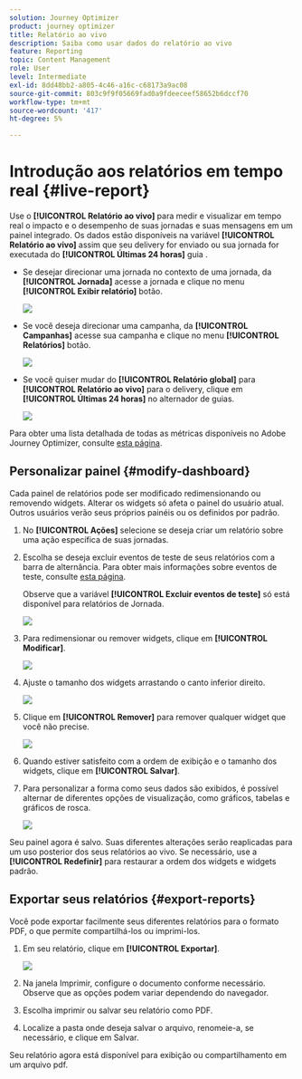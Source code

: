 ```yaml
---
solution: Journey Optimizer
product: journey optimizer
title: Relatório ao vivo
description: Saiba como usar dados do relatório ao vivo
feature: Reporting
topic: Content Management
role: User
level: Intermediate
exl-id: 8dd48bb2-a805-4c46-a16c-c68173a9ac08
source-git-commit: 803c9f9f05669fad0a9fdeeceef58652b6dccf70
workflow-type: tm+mt
source-wordcount: '417'
ht-degree: 5%

---
```


# Introdução aos relatórios em tempo real {#live-report}

Use o **[!UICONTROL Relatório ao vivo]** para medir e visualizar em tempo real o impacto e o desempenho de suas jornadas e suas mensagens em um painel integrado.
Os dados estão disponíveis na variável **[!UICONTROL Relatório ao vivo]** assim que seu delivery for enviado ou sua jornada for executada do **[!UICONTROL Últimas 24 horas]** guia .

* Se desejar direcionar uma jornada no contexto de uma jornada, da **[!UICONTROL Jornada]** acesse a jornada e clique no menu **[!UICONTROL Exibir relatório]** botão.

   ![](assets/report_journey.png)

* Se você deseja direcionar uma campanha, da **[!UICONTROL Campanhas]** acesse sua campanha e clique no menu **[!UICONTROL Relatórios]** botão.

   ![](assets/report_campaign.png)

* Se você quiser mudar do **[!UICONTROL Relatório global]** para **[!UICONTROL Relatório ao vivo]** para o delivery, clique em **[!UICONTROL Últimas 24 horas]** no alternador de guias.

   ![](assets/report_3.png)

Para obter uma lista detalhada de todas as métricas disponíveis no Adobe Journey Optimizer, consulte [esta página](#list-of-components-live).

## Personalizar painel {#modify-dashboard}

Cada painel de relatórios pode ser modificado redimensionando ou removendo widgets. Alterar os widgets só afeta o painel do usuário atual. Outros usuários verão seus próprios painéis ou os definidos por padrão.

1. No **[!UICONTROL Ações]** selecione se deseja criar um relatório sobre uma ação específica de suas jornadas.

1. Escolha se deseja excluir eventos de teste de seus relatórios com a barra de alternância. Para obter mais informações sobre eventos de teste, consulte [esta página](../building-journeys/testing-the-journey.md).

   Observe que a variável **[!UICONTROL Excluir eventos de teste]** só está disponível para relatórios de Jornada.

   ![](assets/report_modify_6.png)

1. Para redimensionar ou remover widgets, clique em **[!UICONTROL Modificar]**.

   ![](assets/report_modify_7.png)

1. Ajuste o tamanho dos widgets arrastando o canto inferior direito.

   ![](assets/report_modify_8.png)

1. Clique em **[!UICONTROL Remover]** para remover qualquer widget que você não precise.

   ![](assets/report_modify_9.png)

1. Quando estiver satisfeito com a ordem de exibição e o tamanho dos widgets, clique em **[!UICONTROL Salvar]**.

1. Para personalizar a forma como seus dados são exibidos, é possível alternar de diferentes opções de visualização, como gráficos, tabelas e gráficos de rosca.

   ![](assets/report_modify_11.png)

Seu painel agora é salvo. Suas diferentes alterações serão reaplicadas para um uso posterior dos seus relatórios ao vivo. Se necessário, use a **[!UICONTROL Redefinir]** para restaurar a ordem dos widgets e widgets padrão.

## Exportar seus relatórios {#export-reports}

Você pode exportar facilmente seus diferentes relatórios para o formato PDF, o que permite compartilhá-los ou imprimi-los.

1. Em seu relatório, clique em **[!UICONTROL Exportar]**.

   ![](assets/export_2.png)

1. Na janela Imprimir, configure o documento conforme necessário. Observe que as opções podem variar dependendo do navegador.

1. Escolha imprimir ou salvar seu relatório como PDF.

1. Localize a pasta onde deseja salvar o arquivo, renomeie-a, se necessário, e clique em Salvar.

Seu relatório agora está disponível para exibição ou compartilhamento em um arquivo pdf.
